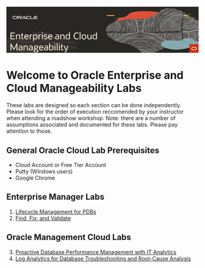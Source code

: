 ![](img/rdwd-entcloudmang.png)  

# Welcome to Oracle Enterprise and Cloud Manageability Labs

These labs are designed so each section can be done independently. Please look for the order of execution reccomended by your instructor when attending a roadshow workshop. Note: there are a number of assumptions associated and documented for these labs. Please pay attention to those.

## General Oracle Cloud Lab Prerequisites
-  Cloud Account or Free Tier Account
-  Putty (Windows users)
-  Google Chrome 

## Enterprise Manager Labs 

1. [Lifecycle Management for PDBs](enterprise_manager/em_db_lifecycle_automation.md)
2. [Find, Fix, and Validate](enterprise_manager/em_find_fix_validate.md)

## Oracle Management Cloud Labs 
3. [Proactive Database Performance Management with IT Analytics](management_cloud/pro_dbperf_ita.md)
4. [Log Analytics for Database Troubleshooting and Root-Cause Analysis](management_cloud/log_analytics_of_databases.md)




